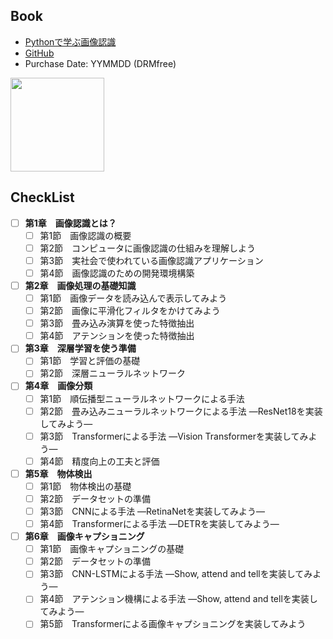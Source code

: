 ## Book
- [Pythonで学ぶ画像認識](https://book.impress.co.jp/books/1122101074)
- [GitHub](https://github.com/py-img-recog/python_image_recognition)
- Purchase Date: YYMMDD (DRMfree)

<img src="https://img.ips.co.jp/ij/22/1122101074/1122101074-520x.jpg" height="150px">

## CheckList
- [ ] **第1章　画像認識とは？**  
  - [ ] 第1節　画像認識の概要  
  - [ ] 第2節　コンピュータに画像認識の仕組みを理解しよう  
  - [ ] 第3節　実社会で使われている画像認識アプリケーション  
  - [ ] 第4節　画像認識のための開発環境構築
- [ ] **第2章　画像処理の基礎知識**  
  - [ ] 第1節　画像データを読み込んで表示してみよう  
  - [ ] 第2節　画像に平滑化フィルタをかけてみよう  
  - [ ] 第3節　畳み込み演算を使った特徴抽出  
  - [ ] 第4節　アテンションを使った特徴抽出  
- [ ] **第3章　深層学習を使う準備**  
  - [ ] 第1節　学習と評価の基礎  
  - [ ] 第2節　深層ニューラルネットワーク
- [ ] **第4章　画像分類**  
  - [ ] 第1節　順伝播型ニューラルネットワークによる手法  
  - [ ] 第2節　畳み込みニューラルネットワークによる手法 —ResNet18を実装してみよう—  
  - [ ] 第3節　Transformerによる手法 —Vision Transformerを実装してみよう—  
  - [ ] 第4節　精度向上の工夫と評価  
- [ ] **第5章　物体検出**  
  - [ ] 第1節　物体検出の基礎  
  - [ ] 第2節　データセットの準備  
  - [ ] 第3節　CNNによる手法 —RetinaNetを実装してみよう—  
  - [ ] 第4節　Transformerによる手法 —DETRを実装してみよう—
- [ ] **第6章　画像キャプショニング**  
  - [ ] 第1節　画像キャプショニングの基礎  
  - [ ] 第2節　データセットの準備  
  - [ ] 第3節　CNN-LSTMによる手法 —Show, attend and tellを実装してみよう—  
  - [ ] 第4節　アテンション機構による手法 —Show, attend and tellを実装してみよう—  
  - [ ] 第5節　Transformerによる画像キャプショニングを実装してみよう
